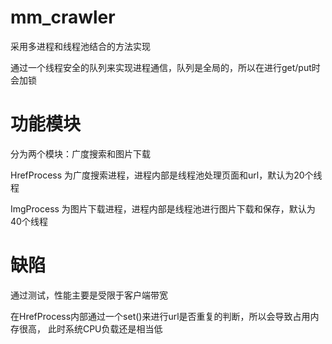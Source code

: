 # mm_crawler

采用多进程和线程池结合的方法实现

通过一个线程安全的队列来实现进程通信，队列是全局的，所以在进行get/put时会加锁

# 功能模块
分为两个模块：广度搜索和图片下载

HrefProcess 为广度搜索进程，进程内部是线程池处理页面和url，默认为20个线程

ImgProcess 为图片下载进程，进程内部是线程池进行图片下载和保存，默认为40个线程

# 缺陷
通过测试，性能主要是受限于客户端带宽

在HrefProcess内部通过一个set()来进行url是否重复的判断，所以会导致占用内存很高，
此时系统CPU负载还是相当低
